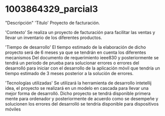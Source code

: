 # 1003864329_parcial3
"Descripción"
'Titulo'
Proyecto de facturación.

'Contexto’
Se realiza un proyecto de facturación para facilitar las ventas y llevar un inventario de los diferentes productos.

'Tiempo de desarrollo'
El tiempo estimado de la elaboración de dicho proyecto será de 6 meses ya que se tendrán en cuenta los diferentes mecanismos 
Del documento de requerimiento ieee830 y posteriormente se tendrá un periodo de prueba para solucionar errores o errores del desarrolló para iniciar con el desarrollo de la aplicación móvil que tendría un tiempo estimado de 3 meses posterior a la solución de errores.

'Tecnologías utilizadas'
Se utilizará la herramienta de desarrollo intetellij idea, el proyecto se realizará en un modelo en cascada para llevar una mejor forma de desarrolló.
Dicho proyecto se tendrá disponible primera mente para ordenador y posteriormente de acuerdo como se desempeñe y solucionen los errores del desarrolló se tendría disponible para dispositivos móviles